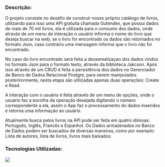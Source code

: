 
### Descrição:
<p>
O projeto consiste no desafio de construir nosso próprio catálogo de livros, utilizando para isso uma API gratuita chamada Gutendex, que possui dados de mais de 70 mil livros, ela é utilizada para o consumo dos dados, onde através de um menu de interação o usuário informa o nome do livro que deseja buscar na web, se o livro for encontrado os dados são retornados no formato Json, caso contrário uma mensagem informa que o livro não foi encontrado. 
</p>

<p>
No caso do livro encontrado será feita a desserealizaçao dos dados vindos no formato Json para o formato texto, através da biblioteca Jakcson. Após isso através de um CRUD é feita a persistência dos dados no Gerenciador de Banco de Dados Relacional Postgre, para serem manipulados posterirormente, nesta etapa são utilizadas apenas duas operações: Create e Read.
</p>
<p>
A interação com o usuário é feita através de um menu de opções, onde o usuário faz a escolha da operação desejada digitando o número correspondente a ela, assim o App faz o processamento do dados inseridos e retorna uma informação ao usuário.
</p> 
<p>
Atualmente busca pelos livros na API pode ser feita em quatro idimoas: Português, Inglês, Francês e Espanhol. Os Dados armazenados no Banco de Dados podem ser buscados de diversas maneiras, como por exemplo: Lista de autores, lista de livros, livros mais baixados.
</p> 

### Tecnologias Utilizadas:
<div> 
  <img src="https://img.shields.io/badge/Java-ED8B00?style=for-the-badge&logo=openjdk&logoColor=white">   
</div>


